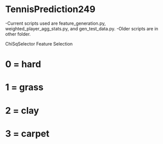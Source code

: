 # TennisPrediction249

-Current scripts used are feature_generation.py, weighted_player_agg_stats.py, and gen_test_data.py. 
-Older scripts are in other folder.

ChiSqSelector Feature Selection

# 0 = hard
# 1 = grass
# 2 = clay
# 3 = carpet